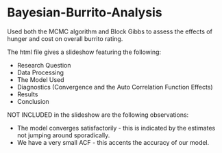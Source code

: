 # Bayesian-Burrito-Analysis
Used both the MCMC algorithm and Block Gibbs to assess the effects of hunger and cost on overall burrito rating.

The html file gives a slideshow featuring the following: 
* Research Question
* Data Processing
* The Model Used
* Diagnostics (Convergence and the Auto Correlation Function Effects)
* Results
* Conclusion

NOT INCLUDED in the slideshow are the following observations: 
* The model converges satisfactorily - this is indicated by the estimates not jumping around sporadically.
* We have a very small ACF - this accents the accuracy of our model. 
